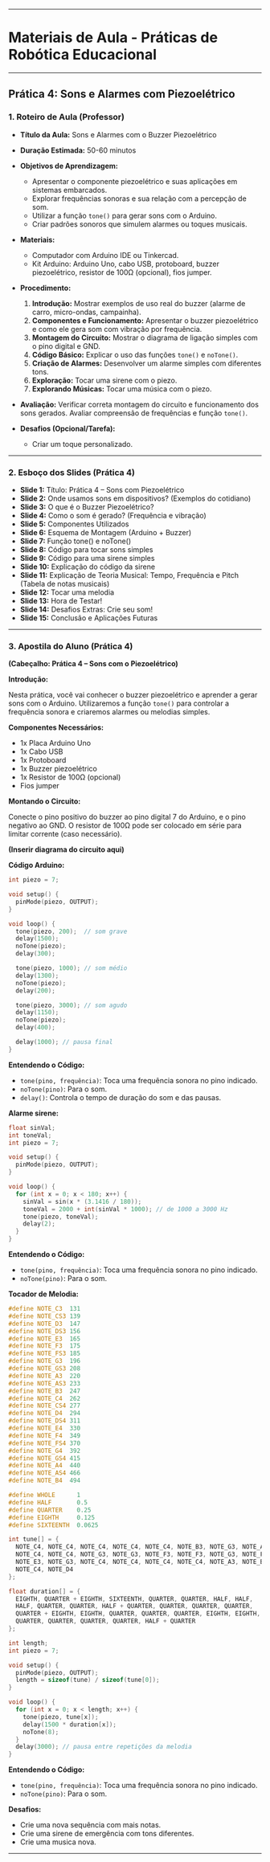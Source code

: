 
---

# Materiais de Aula - Práticas de Robótica Educacional

---

## Prática 4: Sons e Alarmes com Piezoelétrico

### 1. Roteiro de Aula (Professor)

* **Título da Aula:** Sons e Alarmes com o Buzzer Piezoelétrico
* **Duração Estimada:** 50-60 minutos
* **Objetivos de Aprendizagem:**

  * Apresentar o componente piezoelétrico e suas aplicações em sistemas embarcados.
  * Explorar frequências sonoras e sua relação com a percepção de som.
  * Utilizar a função `tone()` para gerar sons com o Arduino.
  * Criar padrões sonoros que simulem alarmes ou toques musicais.
* **Materiais:**

  * Computador com Arduino IDE ou Tinkercad.
  * Kit Arduino: Arduino Uno, cabo USB, protoboard, buzzer piezoelétrico, resistor de 100Ω (opcional), fios jumper.
* **Procedimento:**

  1. **Introdução:** Mostrar exemplos de uso real do buzzer (alarme de carro, micro-ondas, campainha).
  2. **Componentes e Funcionamento:** Apresentar o buzzer piezoelétrico e como ele gera som com vibração por frequência.
  3. **Montagem do Circuito:** Mostrar o diagrama de ligação simples com o pino digital e GND.
  4. **Código Básico:** Explicar o uso das funções `tone()` e `noTone()`.
  5. **Criação de Alarmes:** Desenvolver um alarme simples com diferentes tons.
  6. **Exploração:** Tocar uma sirene com o piezo.
  7. **Explorando Músicas:** Tocar uma música com o piezo.
* **Avaliação:** Verificar correta montagem do circuito e funcionamento dos sons gerados. Avaliar compreensão de frequências e função `tone()`.
* **Desafios (Opcional/Tarefa):**

  * Criar um toque personalizado.

---

### 2. Esboço dos Slides (Prática 4)

* **Slide 1:** Título: Prática 4 – Sons com Piezoelétrico
* **Slide 2:** Onde usamos sons em dispositivos? (Exemplos do cotidiano)
* **Slide 3:** O que é o Buzzer Piezoelétrico?
* **Slide 4:** Como o som é gerado? (Frequência e vibração)
* **Slide 5:** Componentes Utilizados
* **Slide 6:** Esquema de Montagem (Arduino + Buzzer)
* **Slide 7:** Função tone() e noTone()
* **Slide 8:** Código para tocar sons simples
* **Slide 9:** Código para uma sirene simples
* **Slide 10:** Explicação do código da sirene
* **Slide 11:** Explicação de Teoria Musical: Tempo, Frequência e Pitch (Tabela de notas musicais)
* **Slide 12:** Tocar uma melodia
* **Slide 13:** Hora de Testar!
* **Slide 14:** Desafios Extras: Crie seu som!
* **Slide 15:** Conclusão e Aplicações Futuras

---

### 3. Apostila do Aluno (Prática 4)

**(Cabeçalho: Prática 4 – Sons com o Piezoelétrico)**

**Introdução:**

Nesta prática, você vai conhecer o buzzer piezoelétrico e aprender a gerar sons com o Arduino. Utilizaremos a função `tone()` para controlar a frequência sonora e criaremos alarmes ou melodias simples.

**Componentes Necessários:**

* 1x Placa Arduino Uno
* 1x Cabo USB
* 1x Protoboard
* 1x Buzzer piezoelétrico
* 1x Resistor de 100Ω (opcional)
* Fios jumper

**Montando o Circuito:**

Conecte o pino positivo do buzzer ao pino digital 7 do Arduino, e o pino negativo ao GND. O resistor de 100Ω pode ser colocado em série para limitar corrente (caso necessário).

**(Inserir diagrama do circuito aqui)**

**Código Arduino:**

```cpp
int piezo = 7;

void setup() {
  pinMode(piezo, OUTPUT);
}

void loop() {
  tone(piezo, 200);  // som grave
  delay(1500);
  noTone(piezo);
  delay(300);

  tone(piezo, 1000); // som médio
  delay(1300);
  noTone(piezo);
  delay(200);

  tone(piezo, 3000); // som agudo
  delay(1150);
  noTone(piezo);
  delay(400);

  delay(1000); // pausa final
}
```

**Entendendo o Código:**

* `tone(pino, frequência)`: Toca uma frequência sonora no pino indicado.
* `noTone(pino)`: Para o som.
* `delay()`: Controla o tempo de duração do som e das pausas.

**Alarme sirene:**

```cpp
float sinVal;
int toneVal;
int piezo = 7;

void setup() {
  pinMode(piezo, OUTPUT);
}

void loop() {
  for (int x = 0; x < 180; x++) {
    sinVal = sin(x * (3.1416 / 180));
    toneVal = 2000 + int(sinVal * 1000); // de 1000 a 3000 Hz
    tone(piezo, toneVal);
    delay(2);
  }
}
```
**Entendendo o Código:**

* `tone(pino, frequência)`: Toca uma frequência sonora no pino indicado.
* `noTone(pino)`: Para o som.

**Tocador de Melodia:**

```cpp
#define NOTE_C3  131
#define NOTE_CS3 139
#define NOTE_D3  147
#define NOTE_DS3 156
#define NOTE_E3  165
#define NOTE_F3  175
#define NOTE_FS3 185
#define NOTE_G3  196
#define NOTE_GS3 208
#define NOTE_A3  220
#define NOTE_AS3 233
#define NOTE_B3  247
#define NOTE_C4  262
#define NOTE_CS4 277
#define NOTE_D4  294
#define NOTE_DS4 311
#define NOTE_E4  330
#define NOTE_F4  349
#define NOTE_FS4 370
#define NOTE_G4  392
#define NOTE_GS4 415
#define NOTE_A4  440
#define NOTE_AS4 466
#define NOTE_B4  494

#define WHOLE      1
#define HALF       0.5
#define QUARTER    0.25
#define EIGHTH     0.125
#define SIXTEENTH  0.0625

int tune[] = {
  NOTE_C4, NOTE_C4, NOTE_C4, NOTE_C4, NOTE_C4, NOTE_B3, NOTE_G3, NOTE_A3,
  NOTE_C4, NOTE_C4, NOTE_G3, NOTE_G3, NOTE_F3, NOTE_F3, NOTE_G3, NOTE_F3,
  NOTE_E3, NOTE_G3, NOTE_C4, NOTE_C4, NOTE_C4, NOTE_C4, NOTE_A3, NOTE_B3,
  NOTE_C4, NOTE_D4
};

float duration[] = {
  EIGHTH, QUARTER + EIGHTH, SIXTEENTH, QUARTER, QUARTER, HALF, HALF,
  HALF, QUARTER, QUARTER, HALF + QUARTER, QUARTER, QUARTER, QUARTER,
  QUARTER + EIGHTH, EIGHTH, QUARTER, QUARTER, QUARTER, EIGHTH, EIGHTH,
  QUARTER, QUARTER, QUARTER, QUARTER, HALF + QUARTER
};

int length;
int piezo = 7;

void setup() {
  pinMode(piezo, OUTPUT);
  length = sizeof(tune) / sizeof(tune[0]);
}

void loop() {
  for (int x = 0; x < length; x++) {
    tone(piezo, tune[x]);
    delay(1500 * duration[x]);
    noTone(8);
  }
  delay(3000); // pausa entre repetições da melodia
}
```
**Entendendo o Código:**

* `tone(pino, frequência)`: Toca uma frequência sonora no pino indicado.
* `noTone(pino)`: Para o som.

**Desafios:**

* Crie uma nova sequência com mais notas.
* Crie uma sirene de emergência com tons diferentes.
* Crie uma musica nova.

---
